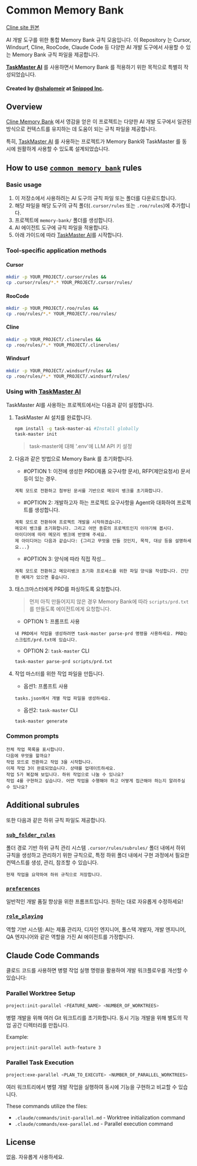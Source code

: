 # Common Memory Bank

[Cline site 원본](https://docs.cline.bot/prompting/cline-memory-bank)

AI 개발 도구를 위한 통합 Memory Bank 규칙 모음입니다. 이 Repository 는 Cursor, Windsurf, Cline, RooCode, Claude Code 등 다양한 AI 개발 도구에서 사용할 수 있는 Memory Bank 규칙 파일을 제공합니다.

**[TaskMaster AI](https://github.com/eyaltoledano/claude-task-master)** 를 사용하면서 Memory Bank 를 적용하기 위한 목적으로 특별히 작성되었습니다.

#### Created by [@shalomeir](https://x.com/shalomeir) at [Snippod Inc](https://hello.snippod.com/).

## Overview

[Cline Memory Bank](https://docs.cline.bot/prompting/cline-memory-bank) 에서 영감을 얻은 이 프로젝트는 다양한 AI 개발 도구에서 일관된 방식으로 컨텍스트를 유지하는 데 도움이 되는 규칙 파일을 제공합니다.

특히, [TaskMaster AI](https://github.com/eyaltoledano/claude-task-master) 를 사용하는 프로젝트가 Memory Bank와 TaskMaster 를 동시에 원활하게 사용할 수 있도록 설계되었습니다.

## How to use [`common_memory_bank`](./.cursor/rules/common_memory_bank.md) rules

### Basic usage

1. 이 저장소에서 사용하려는 AI 도구의 규칙 파일 또는 폴더를 다운로드합니다.
2. 해당 파일을 해당 도구의 규칙 폴더(`.cursor/rules` 또는 `.roo/rules`)에 추가합니다.
3. 프로젝트에 `memory-bank/` 폴더를 생성합니다.
4. AI 에이전트 도구에 규칙 파일을 적용합니다.
5. 아래 가이드에 따라 [TaskMaster AI](https://github.com/eyaltoledano/claude-task-master)를 시작합니다.

### Tool-specific application methods

#### Cursor

```bash
mkdir -p YOUR_PROJECT/.cursor/rules && 
cp .cursor/rules/*.* YOUR_PROJECT/.cursor/rules/
```

#### RooCode

```bash
mkdir -p YOUR_PROJECT/.roo/rules && 
cp .roo/rules/*.* YOUR_PROJECT/.roo/rules/
```

#### Cline

```bash
mkdir -p YOUR_PROJECT/.clinerules && 
cp .roo/rules/*.* YOUR_PROJECT/.clinerules/
```

#### Windsurf

```bash
mkdir -p YOUR_PROJECT/.windsurf/rules && 
cp .roo/rules/*.* YOUR_PROJECT/.windsurf/rules/
```

### Using with [TaskMaster AI](https://github.com/eyaltoledano/claude-task-master)

TaskMaster AI를 사용하는 프로젝트에서는 다음과 같이 설정합니다.

1. TaskMaster AI 설치를 완료합니다.
   ```bash
   npm install -g task-master-ai #Install globally
   task-master init
   ```
   > task-master에 대해 '.env'에 LLM API 키 설정

2. 다음과 같은 방법으로 Memory Bank 를 초기화합니다.

   - #OPTION 1: 이전에 생성한 PRD(제품 요구사항 문서), RFP(제안요청서) 문서 등이 있는 경우.
   ```
   계획 모드로 전환하고 첨부된 문서를 기반으로 메모리 뱅크를 초기화합니다.
   ```
   - #OPTION 2: 개발하고자 하는 프로젝트 요구사항을 Agent와 대화하여 프로젝트를 생성합니다.
   ```
   계획 모드로 전환하여 프로젝트 개발을 시작하겠습니다.
   메모리 뱅크를 초기화합니다. 그리고 어떤 종류의 프로젝트인지 이야기해 봅시다.
   아이디어에 따라 메모리 뱅크에 반영해 주세요.
   제 아이디어는 다음과 같습니다: {그리고 무엇을 만들 것인지, 목적, 대상 등을 설명하세요...}
   ```
   - #OPTION 3: 양식에 따라 직접 작성...
   ```
   계획 모드로 전환하고 메모리뱅크 초기화 프로세스를 위한 파일 양식을 작성합니다. 간단한 예제가 있으면 좋습니다.
   ```

3. 태스크마스터에게 PRD를 파싱하도록 요청합니다.
   > 먼저 아직 만들어지지 않은 경우 Memory Bank에 따라 `scripts/prd.txt`를 만들도록 에이전트에게 요청합니다.
   
   - OPTION 1: 프롬프트 사용
   ```
   내 PRD에서 작업을 생성하려면 task-master parse-prd 명령을 사용하세요. PRD는 스크립트/prd.txt에 있습니다.
   ```
   - OPTION 2: `task-master` CLI
   ```bash
   task-master parse-prd scripts/prd.txt
   ```

4. 작업 마스터를 위한 작업 파일을 만듭니다.

   - 옵션1: 프롬프트 사용
   ```
   tasks.json에서 개별 작업 파일을 생성하세요.
   ```
   - 옵션2: `task-master` CLI
   ```bash
   task-master generate
   ```

###  Common prompts
   ```
   전체 작업 목록을 표시합니다.
   다음에 무엇을 할까요?
   작업 모드로 전환하고 작업 3을 시작합니다.
   이제 작업 3이 완료되었습니다. 상태를 업데이트하세요.
   작업 5가 복잡해 보입니다. 하위 작업으로 나눌 수 있나요?
   작업 4를 구현하고 싶습니다. 어떤 작업을 수행해야 하고 어떻게 접근해야 하는지 알려주실 수 있나요?
   ```

## Additional subrules
또한 다음과 같은 하위 규칙 파일도 제공합니다.

### [`sub_folder_rules`](./.roo/rules/sub_folder_rules.md)
폴더 경로 기반 하위 규칙 관리 시스템
`.cursor/rules/subrules/` 폴더 내에서 하위 규칙을 생성하고 관리하기 위한 규칙으로, 특정 하위 폴더 내에서 구현 과정에서 필요한 컨텍스트를 생성, 관리, 참조할 수 있습니다.
```
⁠현재 작업을 요약하여 하위 규칙으로 저장합니다.
```
### [`preferences`](./.roo/rules/preferences.md)
일반적인 개발 품질 향상을 위한 프롬프트입니다.
원하는 대로 자유롭게 수정하세요!

### [`role_playing`](./.roo/rules/role_playing.md)
역할 기반 시스템: AI는 제품 관리자, 디자인 엔지니어, 풀스택 개발자, 개발 엔지니어, QA 엔지니어와 같은 역할을 가진 AI 에이전트를 가정합니다.

## Claude Code Commands

클로드 코드를 사용하면 병렬 작업 실행 명령을 활용하여 개발 워크플로우를 개선할 수 있습니다:

### Parallel Worktree Setup
```bash
project:init-parallel <FEATURE_NAME> <NUMBER_OF_WORKTREES>
```
병렬 개발을 위해 여러 Git 워크트리를 초기화합니다. 동시 기능 개발을 위해 별도의 작업 공간 디렉터리를 만듭니다.

Example:
```bash
project:init-parallel auth-feature 3
```

### Parallel Task Execution
```bash
project:exe-parallel <PLAN_TO_EXECUTE> <NUMBER_OF_PARALLEL_WORKTREES>
```
여러 워크트리에서 병렬 개발 작업을 실행하여 동시에 기능을 구현하고 비교할 수 있습니다.

These commands utilize the files:
- `.claude/commands/init-parallel.md` - Worktree initialization command
- `.claude/commands/exe-parallel.md` - Parallel execution command

## License
없음. 자유롭게 사용하세요.
